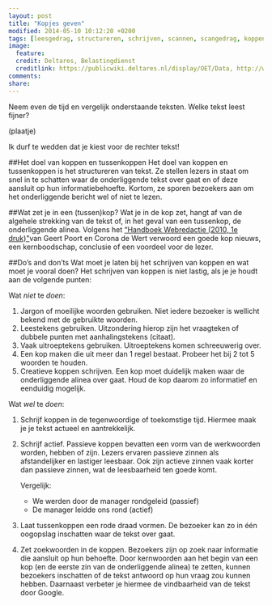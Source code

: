 ```yaml
---
layout: post
title: "Kopjes geven"
modified: 2014-05-10 10:12:20 +0200
tags: [leesgedrag, structureren, schrijven, scannen, scangedrag, koppen, tussenkoppen, webteksten, lezer, bezoeker, webgebruiker]
image:
  feature: 
  credit: Deltares, Belastingdienst
  creditlink: https://publicwiki.deltares.nl/display/OET/Data, http://www.belastingdienst.nl/wps/wcm/connect/bldcontentnl/belastingdienst/prive/woning/uw_hypotheek_of_lening/uw_hypotheek_of_lening
comments: 
share: 
---
```

Neem even de tijd en vergelijk onderstaande teksten. Welke tekst leest
fijner?

(plaatje)

Ik durf te wedden dat je kiest voor de rechter tekst!

##Het doel van koppen en tussenkoppen
Het doel van koppen en tussenkoppen is het structureren van tekst. Ze
stellen lezers in staat om snel in te schatten waar de onderliggende
tekst over gaat en of deze aansluit op hun informatiebehoefte. Kortom,
ze sporen bezoekers aan om het onderliggende bericht wel of niet te
lezen.

##Wat zet je in een (tussen)kop?
Wat je in de kop zet, hangt af van de algehele strekking van de tekst of, in het geval van een tussenkop, de onderliggende alinea. 
Volgens het <a href="http://www.bol.com/nl/p/handboek-webredactie/1001004009905814">
“Handboek Webredactie (2010, 1e druk)"</a>van Geert Poort en
Corona de Wert verwoord een goede kop nieuws, een kernboodschap,
conclusie of een voordeel voor de lezer.

##Do’s and don’ts
Wat moet je laten bij het schrijven van koppen en wat moet je vooral doen?
Het schrijven van koppen is niet lastig, als je je houdt aan de volgende punten:

Wat *niet* te *doen*:
1.	Jargon of moeilijke woorden gebruiken. Niet iedere bezoeker is wellicht bekend met de gebruikte woorden. 
2.	Leestekens gebruiken. Uitzondering hierop zijn het vraagteken of dubbele punten met aanhalingstekens (citaat).
3.	Vaak uitroeptekens gebruiken. Uitroeptekens komen schreeuwerig over. 
4.	Een kop maken die uit meer dan 1 regel bestaat. Probeer het bij 2 tot 5 woorden te houden. 
5.	Creatieve koppen schrijven. Een kop moet duidelijk maken waar de onderliggende alinea over gaat. Houd de kop daarom zo informatief en eenduidig mogelijk. 

Wat *wel* te *doen*:
1.	Schrijf koppen in de tegenwoordige of toekomstige tijd. Hiermee maak je je tekst actueel en aantrekkelijk. 
2.	Schrijf actief. Passieve koppen bevatten een vorm van de werkwoorden worden, hebben of zijn. Lezers ervaren passieve zinnen als afstandelijker en lastiger leesbaar.  Ook zijn actieve zinnen vaak korter dan passieve zinnen, wat de leesbaarheid ten goede komt. 

	Vergelijk: 
	- We werden door de manager rondgeleid (passief)
	- De manager leidde ons rond (actief)

3.	Laat tussenkoppen een rode draad vormen. De bezoeker kan zo in één oogopslag inschatten waar de tekst over gaat. 
4.	Zet zoekwoorden in de koppen. Bezoekers zijn op zoek naar informatie die aansluit op hun behoefte. Door kernwoorden aan het begin van een kop (en de eerste zin van de onderliggende alinea) te zetten, kunnen bezoekers inschatten of de tekst antwoord op hun vraag zou kunnen  hebben. Daarnaast verbeter je hiermee de vindbaarheid van de tekst door Google.






